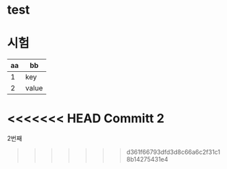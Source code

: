 # test
# 시험

aa | bb
---|---
1  | key
2  | value

<<<<<<< HEAD
Committ 2
=======
2번째
>>>>>>> d361f66793dfd3d8c66a6c2f31c18b14275431e4

